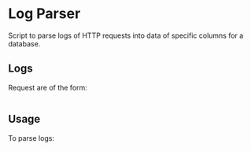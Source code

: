 # Log Parser
Script to parse logs of HTTP requests into data of specific columns for a database.

## Logs
Request are of the form:
```10.255.0.2 - - [07/Feb/2018:13:07:09 +0000] "GET <page>.html?<query_string> HTTP/1.1" 200 1196 "-" "Mozilla/5.0 (Windows NT 10.0; Win64; x64) AppleWebKit/537.36 (KHTML, like Gecko) Chrome/63.0.3239.132 Safari/537.36" "-"
```

## Usage
To parse logs:
```python log_parser.py <log file> [OPTIONAL: <results file>]
```
